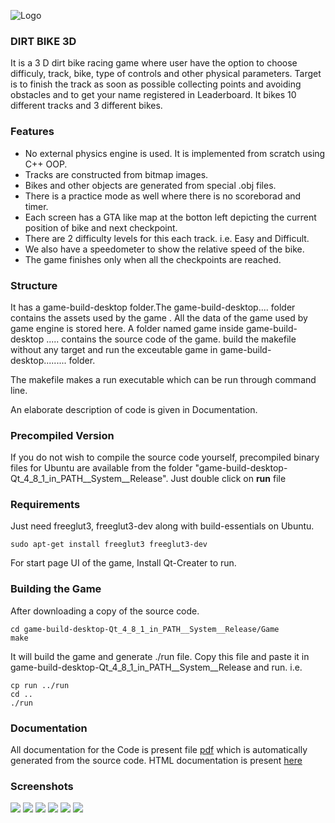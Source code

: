 ![Logo](https://cloud.githubusercontent.com/assets/5080310/13088108/f4238158-d510-11e5-867e-c2a64675cb52.jpg)
### DIRT BIKE 3D

It is a 3 D dirt bike racing game where user have the option to choose difficuly, track, bike, type of controls and other physical parameters. Target is to finish the track as soon as possible collecting points and avoiding obstacles and to get your name registered in Leaderboard. It bikes 10 different tracks and 3 different bikes.

### Features
- No external physics engine is used. It is implemented from scratch using C++ OOP.
- Tracks are constructed from bitmap images. 
- Bikes and other objects are generated from special .obj files.
- There is a practice mode as well where there is no scoreborad and timer.
- Each screen has a GTA like map at the botton left depicting the current position of bike and next checkpoint.
- There are 2 difficulty levels for this each track. i.e. Easy and Difficult.
- We also have a speedometer to show the relative speed of the bike.
- The game finishes only when all the checkpoints are reached.


### Structure

It has a game-build-desktop folder.The game-build-desktop....  folder contains the assets used by the game . All the data of the game used by game engine is stored here.  A folder named game inside game-build-desktop ..... contains the source code of the game. build the makefile without any target and run the exceutable game in game-build-desktop......... folder.

The makefile makes a run executable which can be run through command line.

An elaborate description of code is given in Documentation.


### Precompiled Version

If you do not wish to compile the source code yourself, precompiled binary files for Ubuntu are available from the folder "game-build-desktop-Qt_4_8_1_in_PATH__System__Release".
Just double click on **run** file 


### Requirements
Just need freeglut3, freeglut3-dev along with build-essentials on Ubuntu. 

```
sudo apt-get install freeglut3 freeglut3-dev
```

For start page UI of the game, Install Qt-Creater to run. 


### Building the Game

After downloading a copy of the source code.

```
cd game-build-desktop-Qt_4_8_1_in_PATH__System__Release/Game
make
```
It will build the game and generate ./run file.
Copy this file and paste it in game-build-desktop-Qt_4_8_1_in_PATH__System__Release and run. i.e.
```
cp run ../run
cd ..
./run
```

### Documentation

All documentation for the Code is present file [pdf](https://github.com/devanshdalal/DirtBike_Racing_game_3D/blob/master/Documentation.pdf) which is automatically generated from the source code. HTML documentation is present [here](https://github.com/devanshdalal/DirtBike_Racing_game_3D/tree/master/game-build-desktop-Qt_4_8_1_in_PATH__System__Release/Game/html)

### Screenshots

[![](https://cloud.githubusercontent.com/assets/5080310/13098770/7d9d5b44-d551-11e5-8540-718a31247340.png)](https://cloud.githubusercontent.com/assets/5080310/13098770/7d9d5b44-d551-11e5-8540-718a31247340.png)
[![](https://cloud.githubusercontent.com/assets/5080310/13098771/7d9e260a-d551-11e5-8ad4-c207e5f3af88.png)](https://cloud.githubusercontent.com/assets/5080310/13098771/7d9e260a-d551-11e5-8ad4-c207e5f3af88.png)
[![](https://cloud.githubusercontent.com/assets/5080310/13098774/7dbeed18-d551-11e5-8897-5828a9b85ba0.png)](https://cloud.githubusercontent.com/assets/5080310/13098774/7dbeed18-d551-11e5-8897-5828a9b85ba0.png)
[![](https://cloud.githubusercontent.com/assets/5080310/13098768/7d97d782-d551-11e5-84b2-f32d0072bf1c.png)](https://cloud.githubusercontent.com/assets/5080310/13098768/7d97d782-d551-11e5-84b2-f32d0072bf1c.png)
[![](https://cloud.githubusercontent.com/assets/5080310/13098763/7d736d7a-d551-11e5-8411-f80037915cb9.png)](https://cloud.githubusercontent.com/assets/5080310/13098763/7d736d7a-d551-11e5-8411-f80037915cb9.png)
[![](https://cloud.githubusercontent.com/assets/5080310/13098772/7d9f3a18-d551-11e5-8036-58505408995a.png)](https://cloud.githubusercontent.com/assets/5080310/13098772/7d9f3a18-d551-11e5-8036-58505408995a.png)
